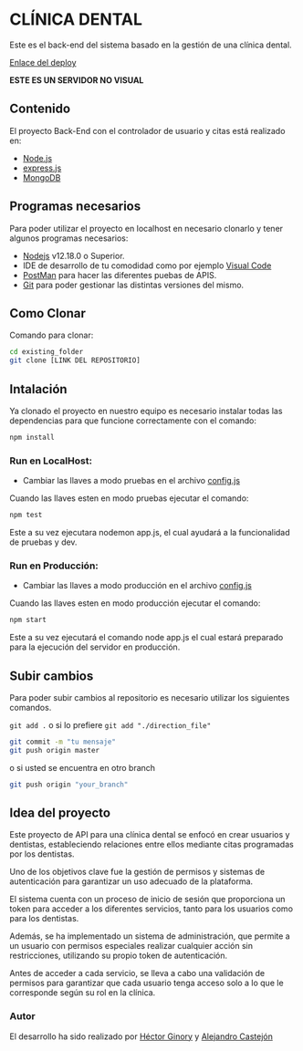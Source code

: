 # CLÍNICA DENTAL

Este es el back-end del sistema basado en la gestión de una clínica dental.

<a href="https://backendclinicadental-production.up.railway.app/">Enlace del deploy</a>

**ESTE ES UN SERVIDOR NO VISUAL**
## Contenido
El proyecto Back-End con el controlador de usuario y citas está realizado en:

- [Node.js](https://nodejs.org/es/)
- [express.js](https://expressjs.com/es/)
- [MongoDB](https://www.mongodb.com/es)


## Programas necesarios

Para poder utilizar el proyecto en localhost en necesario clonarlo y tener algunos programas necesarios:

- [Nodejs](https://nodejs.org/es/download/) v12.18.0 o Superior.
- IDE de desarrollo de tu comodidad como por ejemplo [Visual Code](https://code.visualstudio.com/download)
- [PostMan](https://www.postman.com/downloads/) para hacer las diferentes puebas de APIS.
- [Git](https://git-scm.com/downloads) para poder gestionar las distintas versiones del mismo.

## Como Clonar

Comando para clonar:

```bash
cd existing_folder
git clone [LINK DEL REPOSITORIO]

```

## Intalación

Ya clonado el proyecto en nuestro equipo es necesario instalar todas las dependencias para que funcione correctamente con el comando:

```bash
npm install
```

### Run en LocalHost:

- Cambiar las llaves a modo pruebas en el archivo [config.js](/config/config.js)

Cuando las llaves esten en modo pruebas ejecutar el comando:

```bash
npm test
```

Este a su vez ejecutara nodemon app.js, el cual ayudará a la funcionalidad de pruebas y dev.

### Run en Producción:

- Cambiar las llaves a modo producción en el archivo [config.js](/config/config.js)

Cuando las llaves esten en modo producción ejecutar el comando:

```bash
npm start
```

Este a su vez ejecutará el comando node app.js el cual estará preparado para la ejecución del servidor en producción.

## Subir cambios

Para poder subir cambios al repositorio es necesario utilizar los siguientes comandos.

`git add .` o si lo prefiere `git add "./direction_file"`

```bash
git commit -m "tu mensaje"
git push origin master
```

o si usted se encuentra en otro branch

```bash
git push origin "your_branch"
```
## Idea del proyecto

Este proyecto de API para una clínica dental se enfocó en crear usuarios y dentistas, estableciendo relaciones entre ellos mediante citas programadas por los dentistas.

Uno de los objetivos clave fue la gestión de permisos y sistemas de autenticación para garantizar un uso adecuado de la plataforma. 

El sistema cuenta con un proceso de inicio de sesión que proporciona un token para acceder a los diferentes servicios, tanto para los usuarios como para los dentistas.

Además, se ha implementado un sistema de administración, que permite a un usuario con permisos especiales realizar cualquier acción sin restricciones, utilizando su propio token de autenticación.

Antes de acceder a cada servicio, se lleva a cabo una validación de permisos para garantizar que cada usuario tenga acceso solo a lo que le corresponde según su rol en la clínica.


### Autor

El desarrollo ha sido realizado por [Héctor Ginory](https://github.com/HectorGinory) y [Alejandro Castejón](https://github.com/alex65cast)
